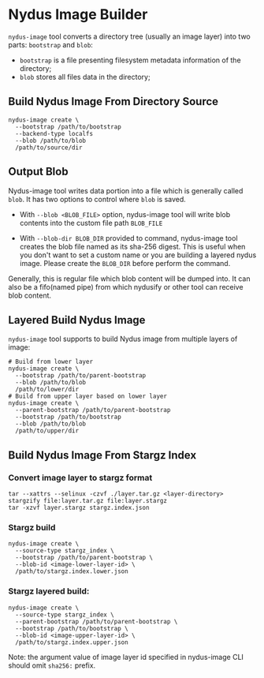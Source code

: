 # Nydus Image Builder

`nydus-image` tool converts a directory tree (usually an image layer) into two parts: `bootstrap` and `blob`:

- `bootstrap` is a file presenting filesystem metadata information of the directory;
- `blob` stores all files data in the directory;

## Build Nydus Image From Directory Source

```shell
nydus-image create \
  --bootstrap /path/to/bootstrap
  --backend-type localfs
  --blob /path/to/blob
  /path/to/source/dir
```

## Output Blob

Nydus-image tool writes data portion into a file which is generally called `blob`. It has two options to control where `blob` is saved.

- With `--blob <BLOB_FILE>` option, nydus-image tool will write blob contents into the custom file path `BLOB_FILE`

- With `--blob-dir BLOB_DIR` provided to command, nydus-image tool creates the blob file named as its sha-256 digest. This is useful when you don't want to set a custom name or you are building a layered nydus image. Please create the `BLOB_DIR` before perform the command.

Generally, this is regular file which blob content will be dumped into. It can also be a fifo(named pipe) from which nydusify or other tool can receive blob content.

## Layered Build Nydus Image

`nydus-image` tool supports to build Nydus image from multiple layers of image:

```shell
# Build from lower layer
nydus-image create \
  --bootstrap /path/to/parent-bootstrap
  --blob /path/to/blob
  /path/to/lower/dir
# Build from upper layer based on lower layer
nydus-image create \
  --parent-bootstrap /path/to/parent-bootstrap
  --bootstrap /path/to/bootstrap
  --blob /path/to/blob
  /path/to/upper/dir
```

## Build Nydus Image From Stargz Index

### Convert image layer to stargz format

```shell
tar --xattrs --selinux -czvf ./layer.tar.gz <layer-directory>
stargzify file:layer.tar.gz file:layer.stargz
tar -xzvf layer.stargz stargz.index.json
```

### Stargz build

```shell
nydus-image create \
  --source-type stargz_index \
  --bootstrap /path/to/parent-bootstrap \
  --blob-id <image-lower-layer-id> \
  /path/to/stargz.index.lower.json
```

### Stargz layered build:

```shell
nydus-image create \
  --source-type stargz_index \
  --parent-bootstrap /path/to/parent-bootstrap \
  --bootstrap /path/to/bootstrap \
  --blob-id <image-upper-layer-id> \
  /path/to/stargz.index.upper.json
```

Note: the argument value of image layer id specified in nydus-image CLI should omit `sha256:` prefix.

